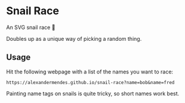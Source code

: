 # Snail Race

An SVG snail race :snail:

Doubles up as a unique way of picking a random thing.

## Usage

Hit the following webpage with a list of the names you want to race:

```
https://alexandermendes.github.io/snail-race?name=bob&name=fred
```

Painting name tags on snails is quite tricky, so short names work best.
